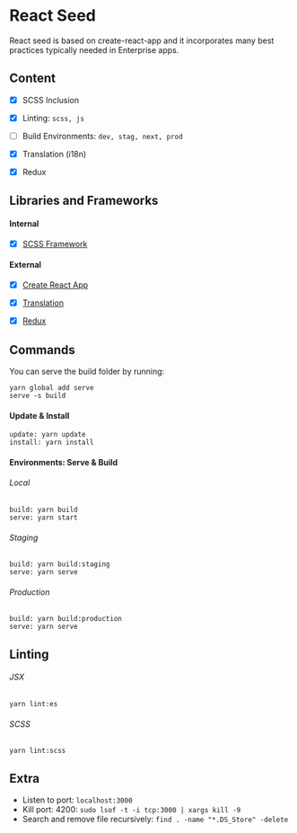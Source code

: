 # React Seed
React seed is based on create-react-app and it incorporates many best practices typically needed in Enterprise apps.


## Content
- [X] SCSS Inclusion
- [X] Linting: `scss, js`
- [ ] Build Environments: `dev, stag, next, prod`
- [X] Translation (i18n)
- [X] Redux


## Libraries and Frameworks
#### Internal
- [X] [SCSS Framework](https://github.com/imransilvake/SCSS-Framework)

#### External 
- [X] [Create React App](https://github.com/facebook/create-react-app)
- [X] [Translation](https://github.com/i18next/react-i18next)
- [X] [Redux](https://redux.js.org/)


## Commands
You can serve the build folder by running:
```
yarn global add serve
serve -s build
```

#### Update & Install
```
update: yarn update
install: yarn install
```

#### Environments: Serve & Build
###### Local
```
build: yarn build
serve: yarn start
```

###### Staging
```
build: yarn build:staging
serve: yarn serve
```

###### Production
```
build: yarn build:production
serve: yarn serve
```


## Linting
###### JSX
```
yarn lint:es
```

###### SCSS
```
yarn lint:scss
```


## Extra
- Listen to port: `localhost:3000`
- Kill port: 4200: `sudo lsof -t -i tcp:3000 | xargs kill -9`
- Search and remove file recursively: `find . -name "*.DS_Store" -delete`
